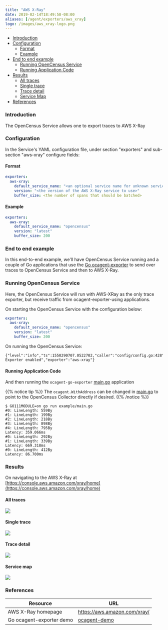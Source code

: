 ```yaml
---
title: "AWS X-Ray"
date: 2019-02-14T18:49:58-08:00
aliases: [/agent/exporters/aws_xray]
logo: /images/aws_xray-logo.png
---
```


- [Introduction](#introduction)
- [Configuration](#configuration)
    - [Format](#format)
    - [Example](#example)
- [End to end example](#end-to-end-example)
    - [Running OpenCensus Service](#running-opencensus-service)
    - [Running Application Code](#running-application-code)
- [Results](#results)
    - [All traces](#all-traces)
    - [Single trace](#single-trace)
    - [Trace detail](#trace-detail)
    - [Service Map](#service-map)
- [References](#references)


### Introduction
The OpenCensus Service allows one to export traces to AWS X-Ray

### Configuration

In the Service's YAML configuration file, under section "exporters" and sub-section "aws-xray" configure fields:

#### Format

```yaml
exporters:
  aws-xray:
    default_service_name: "<an optional service name for unknown service names>"
    version: "<the version of the AWS X-Ray service to use>"
    buffer_size: <the number of spans that should be batched>
```

#### Example

```yaml
exporters:
  aws-xray:
    default_service_name: "opencensus"
    version: "latest"
    buffer_size: 200
```

### End to end example

In this end-to-end example, we'll have OpenCensus Service running and a couple of Go applications
that use the [Go ocagent-exporter](/exporters/supported-exporters/go/ocagent)
to send over traces to OpenCensus Service and then to AWS X-Ray.

### Running OpenCensus Service

Here, the OpenCensus Service will run with AWS-XRay as the only trace exporter, but receive traffic from ocagent-exporter-using applications.

On starting the OpenCensus Service with the configuration below:

```yaml
exporters:
  aws-xray:
    default_service_name: "opencensus"
    version: "latest"
    buffer_size: 200
```

On running the OpenCensus Service:

```shell
{"level":"info","ts":1550290707.0522702,"caller":"config/config.go:428","msg":"Trace Exporter enabled","exporter":"aws-xray"}
```

#### Running Application Code

And then running the `ocagent-go-exporter` [main.go](/exporters/supported-exporters/go/ocagent/#end-to-end-example) application

{{% notice tip %}}
The `ocagent.WithAddress` can be changed in [main.go](/exporters/supported-exporters/go/ocagent/#end-to-end-example) to point to the OpenCensus Collector directly if desired.
{{% /notice %}}

```shell
$ GO111MODULE=on go run example/main.go
#0: LineLength: 559By
#1: LineLength: 199By
#2: LineLength: 218By
#3: LineLength: 898By
#4: LineLength: 795By
Latency: 359.066ms
#0: LineLength: 292By
#1: LineLength: 339By
Latency: 669.318ms
#0: LineLength: 412By
Latency: 86.700ms
```

### Results

On navigating to the AWS X-Ray at [https://console.aws.amazon.com/xray/home](https://console.aws.amazon.com/xray/home)

####  All traces
![](/images/ocagent-exporter-aws_xray-all-traces.png)

#### Single trace
![](/images/ocagent-exporter-aws_xray-single-trace.png)

#### Trace detail
![](/images/ocagent-exporter-aws_xray-trace-detail.png)

#### Service map
![](/images/ocagent-exporter-aws_xray-service_map.png)

### References

Resource|URL
---|---
AWS X-Ray homepage|https://aws.amazon.com/xray/
Go ocagent-exporter demo|[ocagent-demo](/exporters/supported-exporters/go/ocagent/#end-to-end-example)
